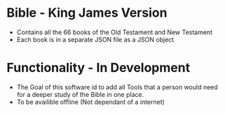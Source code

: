 # Bible - King James Version

+ Contains all the 66 books of the Old Testament and New Testament
+ Each book is in a separate JSON file as a JSON object

# Functionality - In Development

+ The Goal of this software id to add all Tools that a person would need for a deeper study of the Bible in one place.
+ To be availible offline (Not dependant of a internet)
